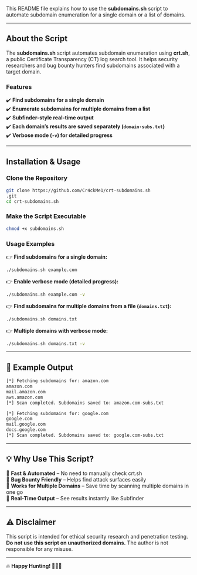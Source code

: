 This README file explains how to use the **subdomains.sh** script to automate subdomain enumeration for a single domain or a list of domains.  

---

## **About the Script**  
The **subdomains.sh** script automates subdomain enumeration using **crt.sh**, a public Certificate Transparency (CT) log search tool. It helps security researchers and bug bounty hunters find subdomains associated with a target domain.  

### **Features**  
✔️ **Find subdomains for a single domain**  
✔️ **Enumerate subdomains for multiple domains from a list**  
✔️ **Subfinder-style real-time output**  
✔️ **Each domain’s results are saved separately (`domain-subs.txt`)**  
✔️ **Verbose mode (`-v`) for detailed progress**  

---

## **Installation & Usage**  

### **Clone the Repository**  
```bash
git clone https://github.com/Cr4ckMe1/crt-subdomains.sh
.git
cd crt-subdomains.sh
```

### **Make the Script Executable**  
```bash
chmod +x subdomains.sh
```

### **Usage Examples**  

👉 **Find subdomains for a single domain:**  
```bash
./subdomains.sh example.com
```

👉 **Enable verbose mode (detailed progress):**  
```bash
./subdomains.sh example.com -v
```

👉 **Find subdomains for multiple domains from a file (`domains.txt`):**  
```bash
./subdomains.sh domains.txt
```

👉 **Multiple domains with verbose mode:**  
```bash
./subdomains.sh domains.txt -v
```

---

## **📁 Example Output**
```bash
[*] Fetching subdomains for: amazon.com
amazon.com
mail.amazon.com
aws.amazon.com
[*] Scan completed. Subdomains saved to: amazon.com-subs.txt

[*] Fetching subdomains for: google.com
google.com
mail.google.com
docs.google.com
[*] Scan completed. Subdomains saved to: google.com-subs.txt
```

---

## **💡 Why Use This Script?**  

🔹 **Fast & Automated** – No need to manually check crt.sh  
🔹 **Bug Bounty Friendly** – Helps find attack surfaces easily  
🔹 **Works for Multiple Domains** – Save time by scanning multiple domains in one go  
🔹 **Real-Time Output** – See results instantly like Subfinder  

---

## **⚠️ Disclaimer**  
This script is intended for ethical security research and penetration testing. **Do not use this script on unauthorized domains.** The author is not responsible for any misuse.  

---

🔥 **Happy Hunting! 🕵️‍♂️🚀**
